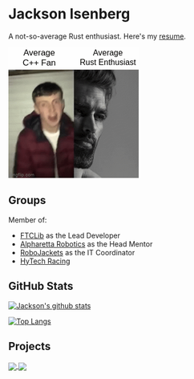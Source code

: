 # Jackson Isenberg

A not-so-average Rust enthusiast. Here's my [resume](https://github.com/JIceberg/resume/blob/master/resume.pdf).

![meme](rust-v-cpp.gif)

## Groups
Member of:
* [FTCLib](https://www.github.com/FTCLib) as the Lead Developer
* [Alpharetta Robotics](https://github.com/AHS-Robotics-Club) as the Head Mentor
* [RoboJackets](https://github.com/RoboJackets) as the IT Coordinator
* [HyTech Racing](https://github.com/hytech-racing)

## GitHub Stats

[![Jackson's github stats](https://github-readme-stats.vercel.app/api?username=jiceberg&include_all_commits=true&theme=onedark)](https://github.com/anuraghazra/github-readme-stats)

[![Top Langs](https://github-readme-stats.vercel.app/api/top-langs/?username=jiceberg&layout=compact&theme=onedark&hide=html&langs_count=8)](https://github.com/anuraghazra/github-readme-stats)

## Projects
<a href="https://github.com/FTCLib/FTCLib">
  <img align="center" src="https://github-readme-stats.vercel.app/api/pin/?username=FTCLib&repo=FTCLib&theme=onedark" />
</a>
<a href="https://github.com/The-Jaxon-Files/the_jaxon_files">
  <img align="center" src="https://github-readme-stats.vercel.app/api/pin/?username=The-Jaxon-Files&repo=jaxonfiles&theme=onedark" />
</a>
<!--
**JIceberg/jiceberg** is a ✨ _special_ ✨ repository because its `README.md` (this file) appears on your GitHub profile.

Here are some ideas to get you started:

- 🔭 I’m currently working on ...
- 🌱 I’m currently learning ...
- 👯 I’m looking to collaborate on ...
- 🤔 I’m looking for help with ...
- 💬 Ask me about ...
- 📫 How to reach me: ...
- 😄 Pronouns: ...
- ⚡ Fun fact: ...
-->
